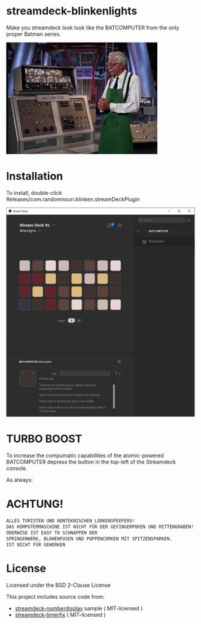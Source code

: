 # streamdeck-blinkenlights

Make you streamdeck look look like the BATCOMPUTER from the only proper Batman series.

<img src="alfred.png" />

# Installation

To install, double-click Releases/com.randomnoun.blinken.streamDeckPlugin 

<img src="screenshot.png" />

# TURBO BOOST

To increase the compumatic capabilities of the atomic-powered BATCOMPUTER depress the button in the top-left of the Streamdeck console. 

As always:

# ACHTUNG!
    
    ALLES TURISTEN UND NONTEKNISCHEN LOOKENSPEEPERS!
    DAS KOMPUTERMASCHINE IST NICHT FÜR DER GEFINGERPOKEN UND MITTENGRABEN! ODERWISE IST EASY TO SCHNAPPEN DER     
    SPRINGENWERK, BLOWENFUSEN UND POPPENCORKEN MIT SPITZENSPARKEN.
    IST NICHT FÜR GEWERKEN 

# License

Licensed under the BSD 2-Clause License

This project includes source code from:

   * [streamdeck-numberdisplay](https://github.com/elgatosf/streamdeck-numberdisplay) sample ( MIT-licensed )
   * [streamdeck-timerfix](https://github.com/elgatosf/streamdeck-timerfix) ( MIT-licensed )
